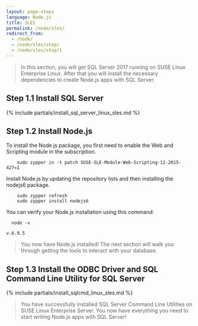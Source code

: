 ```yaml
---
layout: page-steps
language: Node.js
title: SLES
permalink: /node/sles/
redirect_from:
  - /node/
  - /node/sles/step/
  - /node/sles/step/1
---
```


> In this section, you will get SQL Server 2017 running on SUSE Linux Enterprise Linux. After that you will install the necessary dependencies to create Node.js apps with SQL Server.

## Step 1.1 Install SQL Server

{% include partials/install_sql_server_linux_sles.md %}

## Step 1.2 Install Node.js

To install the Node.js package, you first need to enable the Web and Scripting module in the subscription.

```terminal
    sudo zypper in -t patch SUSE-SLE-Module-Web-Scripting-12-2015-427=1    
```    
Install Node.js by updating the repository lists and then installing the nodejs6 package.

```terminal
    sudo zypper refresh
    sudo zypper install nodejs6
```    
You can verify your Node.js installation using this command:

```terminal
  node -v
```

```results
v.6.9.5
```
> You now have Node.js installed! The next section will walk you through getting the tools to interact with your database.

## Step 1.3 Install the ODBC Driver and SQL Command Line Utility for SQL Server

{% include partials/install_sqlcmd_linux_sles.md %}
    
> You have successfully installed SQL Server Command Line Utilities on SUSE Linux Enterprise Server. You now have everything you need to start writing Node.js apps with SQL Server!
